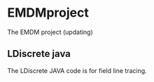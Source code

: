 # EMDMproject
The EMDM project (updating)
## LDiscrete java
The LDiscrete JAVA code is for field line tracing.
